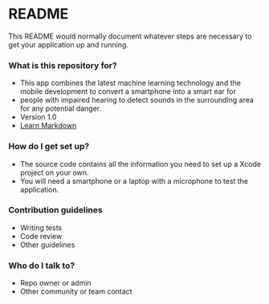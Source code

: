 # README #

This README would normally document whatever steps are necessary to get your application up and running.

### What is this repository for? ###

* This app combines the latest machine learning technology and the mobile development to convert a smartphone into a smart ear for 
* people with impaired hearing to detect sounds in the surrounding area for any potential danger.
* Version 1.0
* [Learn Markdown](https://bitbucket.org/tutorials/markdowndemo)

### How do I get set up? ###

* The source code contains all the information you need to set up a Xcode project on your own.
* You will need a smartphone or a laptop with a microphone to test the application.

### Contribution guidelines ###

* Writing tests
* Code review
* Other guidelines

### Who do I talk to? ###

* Repo owner or admin
* Other community or team contact